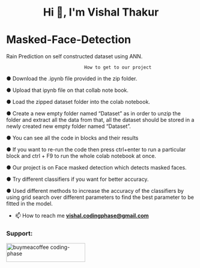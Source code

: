 <h1 align="center">Hi 👋, I'm Vishal Thakur</h1>

# Masked-Face-Detection

Rain Prediction on self constructed dataset using ANN.

                                 How to get to our project

● Download the .ipynb file provided in the zip folder.

● Upload that ipynb file on that collab note book.

● Load the zipped dataset folder into the colab notebook.

● Create a new empty folder named “Dataset” as in order to unzip the folder and
extract all the data from that, all the dataset should be stored in a newly created
new empty folder named “Dataset”.

● You can see all the code in blocks and their results

● If you want to re-run the code then press ctrl+enter to run a particular block and
ctrl + F9 to run the whole colab notebook at once.

● Our project is on Face masked detection which detects masked faces.

● Try different classifiers if you want for better accuracy.

● Used different methods to increase the accuracy of the classifiers by using grid
search over different parameters to find the best parameter to be fitted in the
model.

- 📫 How to reach me **vishal.codingphase@gmail.com**

<h3 align="left">Support:</h3>
<p><a href="https://www.buymeacoffee.com/buymeacoffee coding-phase"> <img align="left" src="https://cdn.buymeacoffee.com/buttons/v2/default-yellow.png" height="50" width="210" alt="buymeacoffee coding-phase" /></a></p><br><br>
